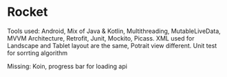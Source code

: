 # Rocket
Tools used: Android, Mix of Java & Kotlin, Multithreading, MutableLiveData, MVVM Architecture, Retrofit, Junit, Mockito, Picass. 
XML used for Landscape and Tablet layout are the same, Potrait view different.
Unit test for sorrting algorithm

Missing: Koin, progress bar for loading api

